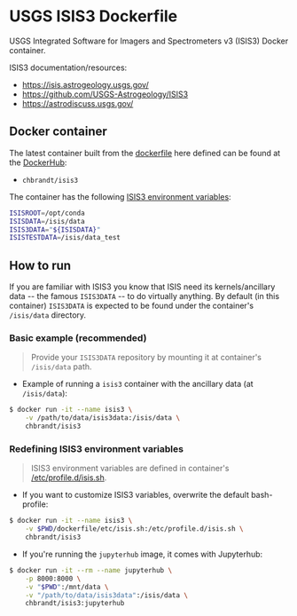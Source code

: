 # USGS ISIS3 Dockerfile

USGS Integrated Software for Imagers and Spectrometers v3 (ISIS3) Docker container.

ISIS3 documentation/resources:
- https://isis.astrogeology.usgs.gov/
- https://github.com/USGS-Astrogeology/ISIS3
- https://astrodiscuss.usgs.gov/

## Docker container
The latest container built from the [dockerfile](dockerfile/) here defined can be found at the [DockerHub](https://hub.docker.com/r/chbrandt/isis3):
* `chbrandt/isis3`

The container has the following [ISIS3 environment variables](dockerfile/etc/isis.sh):
```bash
ISISROOT=/opt/conda
ISISDATA=/isis/data
ISIS3DATA="${ISISDATA}"
ISISTESTDATA=/isis/data_test
```

## How to run
If you are familiar with ISIS3 you know that ISIS need its kernels/ancillary data -- the famous `ISIS3DATA` -- to do virtually anything.
By default (in this container) `ISIS3DATA` is expected to be found under the container's `/isis/data` directory.

### Basic example (recommended)
> Provide your `ISIS3DATA` repository by mounting it at container's `/isis/data` path.

* Example of running a `isis3` container with the ancillary data (at `/isis/data`):
```bash
$ docker run -it --name isis3 \
    -v /path/to/data/isis3data:/isis/data \
    chbrandt/isis3
```

### Redefining ISIS3 environment variables
> ISIS3 environment variables are defined in container's [/etc/profile.d/isis.sh](dockerfile/etc/isis.sh).

* If you want to customize ISIS3 variables, overwrite the default bash-profile:
```bash
$ docker run -it --name isis3 \
    -v $PWD/dockerfile/etc/isis.sh:/etc/profile.d/isis.sh \
    chbrandt/isis3
```

* If you're running the `jupyterhub` image, it comes with Jupyterhub:
```bash
$ docker run -it --rm --name jupyterhub \
    -p 8000:8000 \
    -v "$PWD":/mnt/data \
    -v "/path/to/data/isis3data":/isis/data \
    chbrandt/isis3:jupyterhub
```
